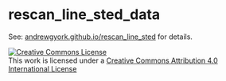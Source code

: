 # rescan_line_sted_data
See: <a href="https://andrewgyork.github.io/rescan_line_sted">andrewgyork.github.io/rescan_line_sted</a> for details.

<a rel="license" href="http://creativecommons.org/licenses/by/4.0/"><img alt="Creative Commons License" style="border-width:0" src="https://i.creativecommons.org/l/by/4.0/88x31.png" /></a><br />This work is licensed under a <a rel="license" href="http://creativecommons.org/licenses/by/4.0/">Creative Commons Attribution 4.0 International License</a>
